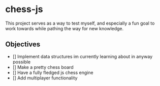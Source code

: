 # chess-js

This project serves as a way to test myself, and especially a fun goal to work towards while pathing the way for new knowledge.

## Objectives

-   [] Implement data structures im currently learning about in anyway possible
-   [] Make a pretty chess board
-   [] Have a fully fledged js chess engine
-   [] Add multiplayer functionality
